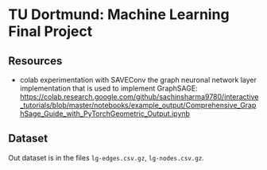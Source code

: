 # TU Dortmund: Machine Learning Final Project

## Resources
 - colab experimentation with SAVEConv the graph neuronal network layer implementation that is used to implement GraphSAGE:
    https://colab.research.google.com/github/sachinsharma9780/interactive_tutorials/blob/master/notebooks/example_output/Comprehensive_GraphSage_Guide_with_PyTorchGeometric_Output.ipynb

## Dataset
Out dataset is in the files `lg-edges.csv.gz`, `lg-nodes.csv.gz`.
